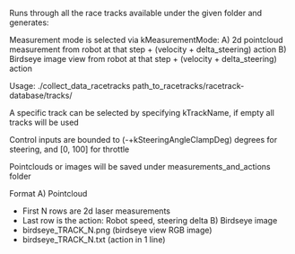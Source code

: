 Runs through all the race tracks available under the given folder and generates: 

Measurement mode is selected via kMeasurementMode:
A) 2d pointcloud measurement from robot at that step + (velocity + delta_steering) action
B) Birdseye image view from robot at that step + (velocity + delta_steering) action

Usage:
./collect_data_racetracks path_to_racetracks/racetrack-database/tracks/

A specific track can be selected by specifying kTrackName, if empty all tracks will be used

Control inputs are bounded to (-+kSteeringAngleClampDeg) degrees for steering, and [0, 100] for throttle

Pointclouds or images will be saved under measurements_and_actions folder

Format
A) Pointcloud
- First N rows are 2d laser measurements
- Last row is the action:  Robot speed, steering delta
B) Birdseye image
- birdseye_TRACK_N.png (birdseye view RGB image)
- birdseye_TRACK_N.txt (action in 1 line)
